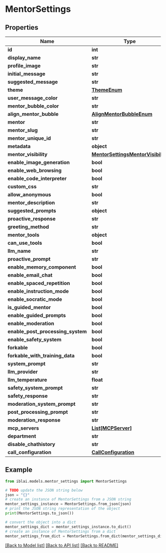 # MentorSettings


## Properties

Name | Type | Description | Notes
------------ | ------------- | ------------- | -------------
**id** | **int** |  | [readonly] 
**display_name** | **str** |  | [optional] 
**profile_image** | **str** |  | [optional] 
**initial_message** | **str** |  | [optional] 
**suggested_message** | **str** |  | [optional] 
**theme** | [**ThemeEnum**](ThemeEnum.md) |  | [optional] 
**user_message_color** | **str** |  | [optional] 
**mentor_bubble_color** | **str** |  | [optional] 
**align_mentor_bubble** | [**AlignMentorBubbleEnum**](AlignMentorBubbleEnum.md) |  | [optional] 
**mentor** | **str** |  | [readonly] 
**mentor_slug** | **str** |  | [readonly] 
**mentor_unique_id** | **str** |  | [readonly] 
**metadata** | **object** |  | [readonly] 
**mentor_visibility** | [**MentorSettingsMentorVisibility**](MentorSettingsMentorVisibility.md) |  | [optional] 
**enable_image_generation** | **bool** |  | [optional] 
**enable_web_browsing** | **bool** |  | [optional] 
**enable_code_interpreter** | **bool** |  | [optional] 
**custom_css** | **str** |  | [optional] 
**allow_anonymous** | **bool** |  | [readonly] 
**mentor_description** | **str** |  | [readonly] 
**suggested_prompts** | **object** |  | [readonly] 
**proactive_response** | **str** |  | [readonly] 
**greeting_method** | **str** |  | [readonly] 
**mentor_tools** | **object** |  | [readonly] 
**can_use_tools** | **bool** |  | [readonly] 
**llm_name** | **str** |  | [readonly] 
**proactive_prompt** | **str** |  | [readonly] 
**enable_memory_component** | **bool** |  | [readonly] 
**enable_email_chat** | **bool** |  | [readonly] 
**enable_spaced_repetition** | **bool** |  | [readonly] 
**enable_instruction_mode** | **bool** |  | [readonly] 
**enable_socratic_mode** | **bool** |  | [readonly] 
**is_guided_mentor** | **bool** |  | [readonly] 
**enable_guided_prompts** | **bool** |  | [readonly] 
**enable_moderation** | **bool** |  | [readonly] 
**enable_post_processing_system** | **bool** |  | [readonly] 
**enable_safety_system** | **bool** |  | [readonly] 
**forkable** | **bool** |  | [readonly] 
**forkable_with_training_data** | **bool** |  | [readonly] 
**system_prompt** | **str** |  | [readonly] 
**llm_provider** | **str** |  | [readonly] 
**llm_temperature** | **float** |  | [readonly] 
**safety_system_prompt** | **str** |  | [readonly] 
**safety_response** | **str** |  | [readonly] 
**moderation_system_prompt** | **str** |  | [readonly] 
**post_processing_prompt** | **str** |  | [readonly] 
**moderation_response** | **str** |  | [readonly] 
**mcp_servers** | [**List[MCPServer]**](MCPServer.md) |  | [readonly] 
**department** | **str** |  | [readonly] 
**disable_chathistory** | **str** |  | [readonly] 
**call_configuration** | [**CallConfiguration**](CallConfiguration.md) |  | [readonly] 

## Example

```python
from iblai.models.mentor_settings import MentorSettings

# TODO update the JSON string below
json = "{}"
# create an instance of MentorSettings from a JSON string
mentor_settings_instance = MentorSettings.from_json(json)
# print the JSON string representation of the object
print(MentorSettings.to_json())

# convert the object into a dict
mentor_settings_dict = mentor_settings_instance.to_dict()
# create an instance of MentorSettings from a dict
mentor_settings_from_dict = MentorSettings.from_dict(mentor_settings_dict)
```
[[Back to Model list]](../README.md#documentation-for-models) [[Back to API list]](../README.md#documentation-for-api-endpoints) [[Back to README]](../README.md)


